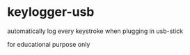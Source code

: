 # keylogger-usb
automatically log every keystroke when plugging in usb-stick



for educational purpose only
